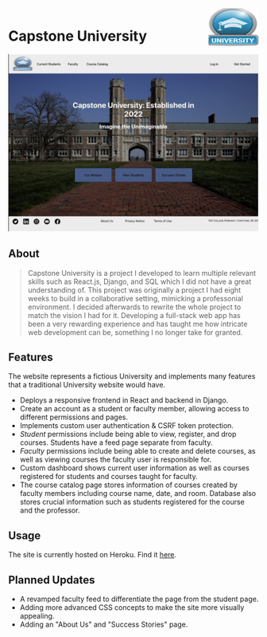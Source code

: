<img src="capstoneuni.png" align="right" />


# Capstone University 


![Banner](frontpage.jpeg)


## About 
>Capstone University is a project I developed to learn multiple relevant skills such as React.js, Django, and SQL which I did not have a great understanding of. This project was originally a project I had eight weeks to build in a collaborative setting, mimicking a professonial environment. I decided afterwards to rewrite the whole project to match the vision I had for it. Developing a full-stack web app has been a very rewarding experience and has taught me how intricate web development can be, something I no longer take for granted.


## Features
The website represents a fictious University and implements many features that a traditional University website would have.

- Deploys a responsive frontend in React and backend in Django.
- Create an account as a student or faculty member, allowing access to different permissions and pages.
- Implements custom user authentication & CSRF token protection.
- *Student* permissions include being able to view, register, and drop courses. Students have a feed page separate from faculty.
- *Faculty* permissions include being able to create and delete courses, as well as viewing courses the faculty user is responsible for.
- Custom dashboard shows current user information as well as courses registered for students and courses taught for faculty.
- The course catalog page stores information of courses created by faculty members including course name, date, and room. Database also stores crucial information such as students registered for the course and the professor.
 

## Usage
The site is currently hosted on Heroku. Find it [here](https://capstone-university-d2000131f462.herokuapp.com/home). 

## Planned Updates
- A revamped faculty feed to differentiate the page from the student page.
- Adding more advanced CSS concepts to make the site more visually appealing.
- Adding an "About Us" and "Success Stories" page.
